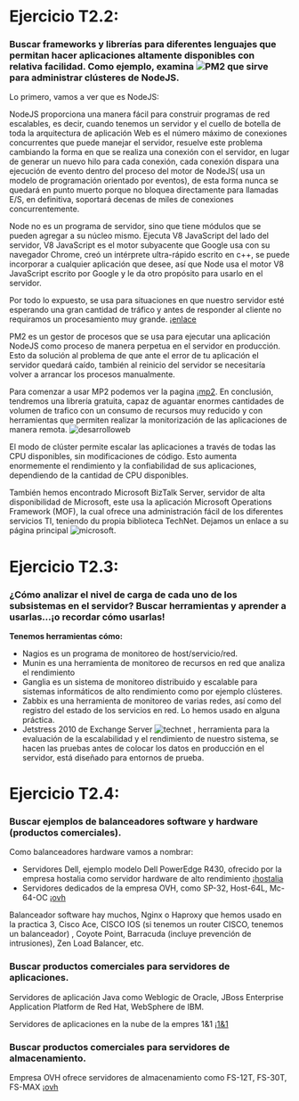 # Ejercicio T2.2:

### Buscar frameworks y librerías para diferentes lenguajes que permitan hacer aplicaciones altamente disponibles con relativa facilidad. Como ejemplo, examina ![PM2](https://github.com/Unitech/pm2) que sirve para administrar clústeres de NodeJS.

Lo primero, vamos a ver que es NodeJS:

NodeJS proporciona una manera fácil para construir programas de red escalables, es decir, cuando tenemos un servidor y el cuello de botella de toda la arquitectura de aplicación Web es el número máximo de conexiones concurrentes que puede manejar el servidor, resuelve este problema cambiando la forma en que se realiza una conexión con el servidor, en lugar de generar un nuevo hilo para cada conexión, cada conexión dispara una ejecución de evento dentro del proceso del motor de NodeJS( usa un modelo de programación orientado por eventos), de esta forma nunca se quedará en punto muerto porque no bloquea directamente para llamadas E/S, en definitiva, soportará decenas de miles de conexiones concurrentemente.
	
Node no es un programa de servidor, sino que tiene módulos que se pueden agregar a su núcleo mismo. Ejecuta V8 JavaScript del lado del servidor, V8 JavaScript es el motor subyacente que Google usa con su navegador Chrome, creó un intérprete ultra-rápido escrito en c++, se puede incorporar a cualquier aplicación que desee, así que Node usa el motor V8 JavaScript escrito por Google y le da otro propósito para usarlo en el servidor.
	
Por todo lo expuesto, se usa para situaciones en que nuestro servidor esté esperando una gran cantidad de tráfico y antes de responder al cliente no requiramos un procesamiento muy grande. ¡[enlace](https://www.ibm.com)

PM2 es un gestor de procesos que se usa para ejecutar una aplicación NodeJS como proceso de manera perpetua en el servidor en producción. Esto da solución al problema de que ante el error de tu aplicación el servidor quedará caído, también al reinicio del servidor se necesitaría volver a arrancar los procesos manualmente. 
	
Para comenzar a usar MP2 podemos ver la pagina ¡[mp2]( http://pm2.keymetrics.io/). En conclusión, tendremos una librería gratuita, capaz de aguantar enormes cantidades de volumen de trafico con un consumo de recursos muy reducido y con herramientas que permiten realizar la monitorización de las aplicaciones de manera remota. ![desarrolloweb](https://desarrolloweb.com)
	
El modo de clúster permite escalar las aplicaciones a través de todas las CPU disponibles, sin modificaciones de código. Esto aumenta enormemente el rendimiento y la confiabilidad de sus aplicaciones, dependiendo de la cantidad de CPU disponibles.

También hemos encontrado Microsoft BizTalk Server, servidor de alta disponibilidad de Microsoft, este usa la aplicación Microsoft Operations Framework (MOF), la cual ofrece una administración fácil de los diferentes servicios TI, teniendo du propia biblioteca TechNet. Dejamos un enlace a su página principal ![microsoft](https://msdn.microsoft.com).


# Ejercicio T2.3:
### ¿Cómo analizar el nivel de carga de cada uno de los subsistemas en el servidor? Buscar herramientas y aprender a usarlas...¡o recordar cómo usarlas!

**Tenemos herramientas cómo:**

- Nagios es un programa de monitoreo de host/servicio/red.
- Munin es una herramienta de monitoreo de recursos en red que analiza el rendimiento
- Ganglia es un sistema de monitoreo distribuido y escalable para sistemas informáticos de alto rendimiento como por ejemplo clústeres.
- Zabbix es una herramienta de monitoreo de varias redes, así como del registro del estado de los servicios en red. Lo hemos usado en alguna práctica.
- Jetstress 2010 de Exchange Server ![technet](https://technet.microsoft.com) , herramienta para la evaluación de la escalabilidad y el rendimiento de nuestro sistema, se hacen las pruebas antes de colocar los datos en producción en el servidor, está diseñado para entornos de prueba.


# Ejercicio T2.4:
### Buscar ejemplos de balanceadores software y hardware (productos comerciales).
Como balanceadores hardware vamos a nombrar:

- Servidores Dell, ejemplo modelo Dell PowerEdge R430, ofrecido por la empresa hostalia como servidor hardware de alto rendimiento ¡[hostalia](https://www.hostalia.com/dedicados/?gclid=EAIaIQobChMI3bqE3fD62QIVEpIYCh0TUwucEAAYASAAEgIU0fD_BwE)
- Servidores dedicados de la empresa OVH, como SP-32, Host-64L, Mc-64-OC ¡[ovh]( https://www.ovh.es/servidores_dedicados/)

Balanceador software hay muchos, Nginx o Haproxy que hemos usado en la practica 3, Cisco Ace, CISCO IOS (si tenemos un router CISCO, tenemos un balanceador) , Coyote Point, Barracuda (incluye prevención de intrusiones), Zen Load Balancer, etc.
### Buscar productos comerciales para servidores de aplicaciones.
Servidores de aplicación Java como Weblogic de Oracle, JBoss Enterprise Application Platform de Red Hat, WebSphere de IBM.

Servidores de aplicaciones en la nube de la empres 1&1 ¡[1&1]( https://www.1and1.es/cloud-app-center/aplicaciones-cloud)
### Buscar productos comerciales para servidores de almacenamiento.
Empresa OVH  ofrece servidores de almacenamiento como FS-12T, FS-30T, FS-MAX  ¡[ovh](https://www.ovh.es/servidores_dedicados/storage/)
